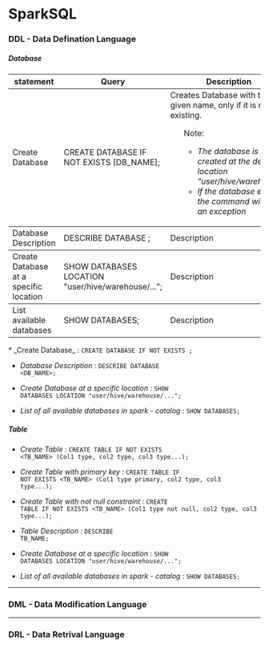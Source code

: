 # SparkSQL

### DDL - Data Defination Language

##### __Database__
<table>
<thead><tr><th>statement</th><th>Query</th><th>Description</th><th>Example</th></tr></thead>
<tbody><tr><td>Create Database</td><td>CREATE DATABASE IF NOT EXISTS [DB_NAME];</td><td>Creates Database with the given name, only if it is not existing. 


<ul>Note:<ul>
<li><i>The database is created at the defualt location "user/hive/warehouse/"</i></li>
<li><i>If the database exist, the command will raise an exception</i></li> </td><td>CREATE DATABASE IF NOT EXISTS emp;</td></tr></tbody>
<tbody><tr><td>Database Description</td><td>DESCRIBE DATABASE <DB_NAME>;</td><td>Description</td><td>Example</td></tr></tbody>
<tbody><tr><td>Create Database at a specific location</td><td>SHOW DATABASES LOCATION "user/hive/warehouse/...";</td><td>Description</td><td>Example</td></tr></tbody>
<tbody><tr><td>List available databases</td><td>SHOW DATABASES;</td><td>Description</td><td>Example</td></tr></tbody>
</table>
* _Create Database_ : <code>CREATE DATABASE IF NOT EXISTS <DB_NAME>;</code>

* _Database Description_ : <code>DESCRIBE DATABASE <DB_NAME>;</code>
 
* _Create Database at a specific location_ : <code>SHOW DATABASES LOCATION "user/hive/warehouse/...";</code>

* _List of all available databases in spark - catalog_ : <code>SHOW DATABASES;</code>

##### __Table__

* _Create Table_ : <code>CREATE TABLE IF NOT EXISTS <TB_NAME> (Col1 type, col2 type, col3 type...);</code>

* _Create Table with primary key_ : <code>CREATE TABLE IF NOT EXISTS <TB_NAME> (Col1 type primary, col2 type, col3 type...);</code>

* _Create Table with not null constraint_ : <code>CREATE TABLE IF NOT EXISTS <TB_NAME> (Col1 type not null, col2 type, col3 type...);</code>

* _Table Description_ : <code>DESCRIBE TB_NAME;</code>
 
* _Create Database at a specific location_ : <code>SHOW DATABASES LOCATION "user/hive/warehouse/...";</code>

* _List of all available databases in spark - catalog_ : <code>SHOW DATABASES;</code>
---
### DML - Data Modification Language

---
### DRL - Data Retrival Language
